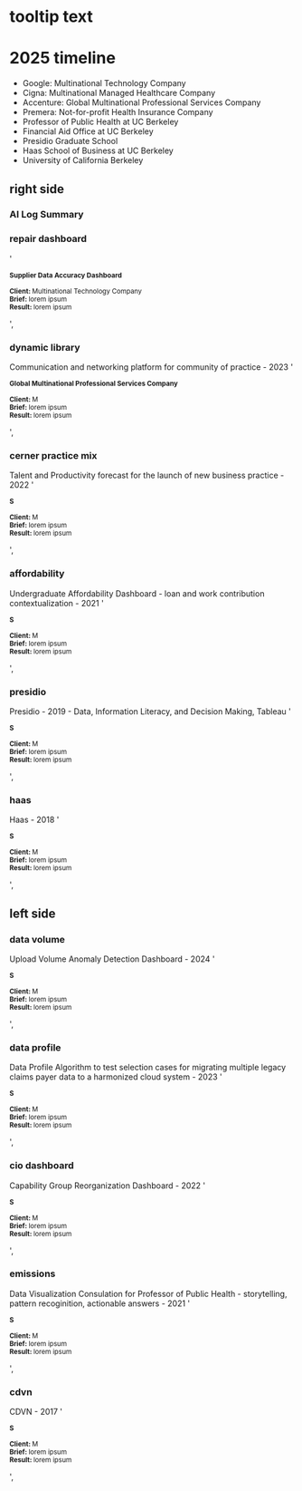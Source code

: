 # tooltip text
# 2025 timeline

- Google: Multinational Technology Company
- Cigna: Multinational Managed Healthcare Company
- Accenture: Global Multinational Professional Services Company
- Premera: Not-for-profit Health Insurance Company
- Professor of Public Health at UC Berkeley
- Financial Aid Office at UC Berkeley
- Presidio Graduate School
- Haas School of Business at UC Berkeley
- University of California Berkeley

## right side

### AI Log Summary

### repair dashboard
'<p class="tots"><small><b>Supplier Data Accuracy Dashboard</b></br><br/>
<b>Client:     </b>Multinational Technology Company<br/>
<b>Brief:     </b>lorem ipsum<br/>
<b>Result:     </b>lorem ipsum</small></p>',

### dynamic library
Communication and networking platform for community of practice - 2023
'<p class="tots"><small><b>Global Multinational Professional Services Company</b></br><br/>
<b>Client:     </b>M<br/>
<b>Brief:     </b>lorem ipsum<br/>
<b>Result:     </b>lorem ipsum</small></p>',

### cerner practice mix
Talent and Productivity forecast for the launch of new business practice - 2022
'<p class="tots"><small><b>S</b></br><br/>
<b>Client:     </b>M<br/>
<b>Brief:     </b>lorem ipsum<br/>
<b>Result:     </b>lorem ipsum</small></p>',

### affordability
Undergraduate Affordability Dashboard - loan and work contribution contextualization - 2021
'<p class="tots"><small><b>S</b></br><br/>
<b>Client:     </b>M<br/>
<b>Brief:     </b>lorem ipsum<br/>
<b>Result:     </b>lorem ipsum</small></p>',

### presidio
Presidio - 2019 - Data, Information Literacy, and Decision Making, Tableau
'<p class="tots"><small><b>S</b></br><br/>
<b>Client:     </b>M<br/>
<b>Brief:     </b>lorem ipsum<br/>
<b>Result:     </b>lorem ipsum</small></p>',

### haas
Haas - 2018
'<p class="tots"><small><b>S</b></br><br/>
<b>Client:     </b>M<br/>
<b>Brief:     </b>lorem ipsum<br/>
<b>Result:     </b>lorem ipsum</small></p>',

## left side

### data volume
Upload Volume Anomaly Detection Dashboard - 2024
'<p class="tots"><small><b>S</b></br><br/>
<b>Client:     </b>M<br/>
<b>Brief:     </b>lorem ipsum<br/>
<b>Result:     </b>lorem ipsum</small></p>',

### data profile
Data Profile Algorithm to test selection cases for migrating multiple legacy claims payer data to a harmonized cloud system - 2023
'<p class="tots"><small><b>S</b></br><br/>
<b>Client:     </b>M<br/>
<b>Brief:     </b>lorem ipsum<br/>
<b>Result:     </b>lorem ipsum</small></p>',

### cio dashboard
Capability Group Reorganization Dashboard - 2022
'<p class="tots"><small><b>S</b></br><br/>
<b>Client:     </b>M<br/>
<b>Brief:     </b>lorem ipsum<br/>
<b>Result:     </b>lorem ipsum</small></p>',

### emissions
Data Visualization Consulation for Professor of Public Health - storytelling, pattern recoginition, actionable answers - 2021
'<p class="tots"><small><b>S</b></br><br/>
<b>Client:     </b>M<br/>
<b>Brief:     </b>lorem ipsum<br/>
<b>Result:     </b>lorem ipsum</small></p>',

### cdvn
CDVN - 2017
'<p class="tots"><small><b>S</b></br><br/>
<b>Client:     </b>M<br/>
<b>Brief:     </b>lorem ipsum<br/>
<b>Result:     </b>lorem ipsum</small></p>',
